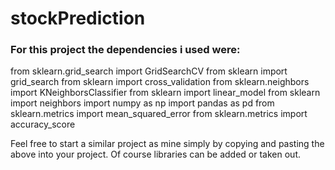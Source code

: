 # stockPrediction

### For this project the dependencies i used were: 

from sklearn.grid_search import GridSearchCV
from sklearn import grid_search
from sklearn import cross_validation
from sklearn.neighbors import KNeighborsClassifier
from sklearn import linear_model
from sklearn import neighbors
import numpy as np 
import pandas as pd
from sklearn.metrics import mean_squared_error
from sklearn.metrics import accuracy_score

Feel free to start a similar project as mine simply by copying and pasting the above into your project. Of course libraries can be added or taken out. 
